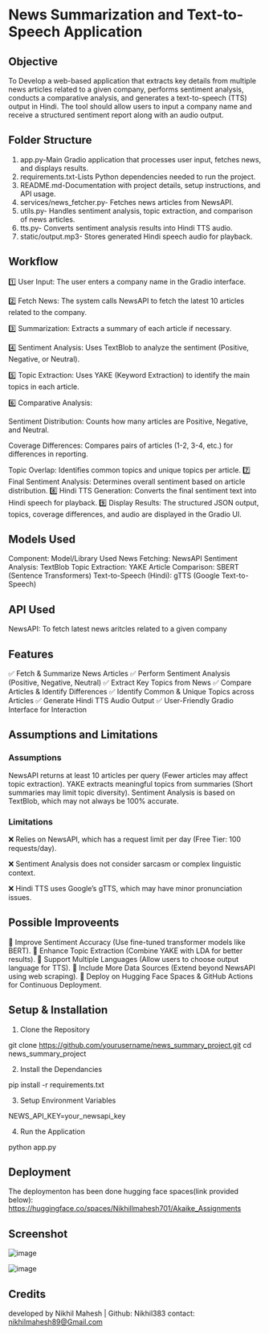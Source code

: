 # News Summarization and Text-to-Speech Application

## Objective

To Develop a web-based application that extracts key details from multiple news articles related to a given company, performs sentiment analysis, conducts a comparative analysis, and generates a text-to-speech (TTS) output in Hindi. The tool should allow users to input a company name and receive a structured sentiment report along with an audio output.

## Folder Structure

1. app.py-Main Gradio application that processes user input, fetches news, and displays results.
2. requirements.txt-Lists Python dependencies needed to run the project.
3. README.md-Documentation with project details, setup instructions, and API usage.
4. services/news_fetcher.py- Fetches news articles from NewsAPI.
5. utils.py- Handles sentiment analysis, topic extraction, and comparison of news articles.
6. tts.py- Converts sentiment analysis results into Hindi TTS audio.
7. static/output.mp3- Stores generated Hindi speech audio for playback.

## Workflow

1️⃣ User Input: The user enters a company name in the Gradio interface.

2️⃣ Fetch News: The system calls NewsAPI to fetch the latest 10 articles related to the company.

3️⃣ Summarization: Extracts a summary of each article if necessary.

4️⃣ Sentiment Analysis: Uses TextBlob to analyze the sentiment (Positive, Negative, or Neutral).

5️⃣ Topic Extraction: Uses YAKE (Keyword Extraction) to identify the main topics in each article.

6️⃣ Comparative Analysis:

Sentiment Distribution: Counts how many articles are Positive, Negative, and Neutral.

Coverage Differences: Compares pairs of articles (1-2, 3-4, etc.) for differences in reporting.

Topic Overlap: Identifies common topics and unique topics per article.
7️⃣ Final Sentiment Analysis: Determines overall sentiment based on article distribution.
8️⃣ Hindi TTS Generation: Converts the final sentiment text into Hindi speech for playback.
9️⃣ Display Results: The structured JSON output, topics, coverage differences, and audio are displayed in the Gradio UI.

## Models Used

Component: Model/Library Used
News Fetching: NewsAPI
Sentiment Analysis: TextBlob
Topic Extraction: YAKE
Article Comparison: SBERT (Sentence Transformers)
Text-to-Speech (Hindi): gTTS (Google Text-to-Speech)

## API Used

NewsAPI: To fetch latest news aritcles related to a given company

## Features

✅ Fetch & Summarize News Articles
✅ Perform Sentiment Analysis (Positive, Negative, Neutral)
✅ Extract Key Topics from News
✅ Compare Articles & Identify Differences
✅ Identify Common & Unique Topics across Articles
✅ Generate Hindi TTS Audio Output
✅ User-Friendly Gradio Interface for Interaction

## Assumptions and Limitations

### Assumptions

NewsAPI returns at least 10 articles per query (Fewer articles may affect topic extraction).
YAKE extracts meaningful topics from summaries (Short summaries may limit topic diversity).
Sentiment Analysis is based on TextBlob, which may not always be 100% accurate.

### Limitations

❌ Relies on NewsAPI, which has a request limit per day (Free Tier: 100 requests/day).

❌ Sentiment Analysis does not consider sarcasm or complex linguistic context.

❌ Hindi TTS uses Google’s gTTS, which may have minor pronunciation issues.

## Possible Improveents

🔹 Improve Sentiment Accuracy (Use fine-tuned transformer models like BERT).
🔹 Enhance Topic Extraction (Combine YAKE with LDA for better results).
🔹 Support Multiple Languages (Allow users to choose output language for TTS).
🔹 Include More Data Sources (Extend beyond NewsAPI using web scraping).
🔹 Deploy on Hugging Face Spaces & GitHub Actions for Continuous Deployment.

## Setup & Installation

1. Clone the Repository

git clone https://github.com/yourusername/news_summary_project.git
cd news_summary_project

2. Install the Dependancies

pip install -r requirements.txt

3. Setup Environment Variables

NEWS_API_KEY=your_newsapi_key

4. Run the Application

python app.py

## Deployment

The deploymenton has been done hugging face spaces(link provided below): https://huggingface.co/spaces/Nikhillmahesh701/Akaike_Assignments

## Screenshot
![image](https://github.com/user-attachments/assets/15406c5f-3fd3-416a-9bbe-5f0fcf4ee7d7)

![image](https://github.com/user-attachments/assets/d5bc2a9b-736f-47db-a9e6-7d8abc8c7e7e)

## Credits

developed by Nikhil Mahesh | Github: Nikhil383
contact: nikhilmahesh89@Gmail.com
